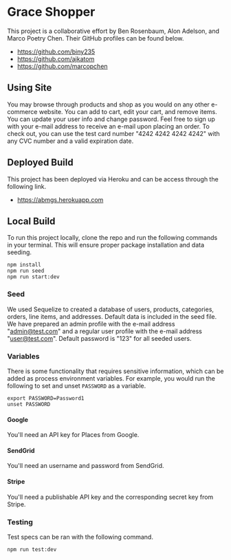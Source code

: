 # Grace Shopper
This project is a collaborative effort by Ben Rosenbaum, Alon Adelson, and Marco Poetry Chen. Their GitHub profiles can be found below.
- https://github.com/biny235
- https://github.com/ajkatom
- https://github.com/marcopchen

## Using Site
You may browse through products and shop as you would on any other e-commerce website. You can add to cart, edit your cart, and remove items. You can update your user info and change password. Feel free to sign up with your e-mail address to receive an e-mail upon placing an order. To check out, you can use the test card number "4242 4242 4242 4242" with any CVC number and a valid expiration date.

## Deployed Build
This project has been deployed via Heroku and can be access through the following link.
- https://abmgs.herokuapp.com

## Local Build
To run this project locally, clone the repo and run the following commands in your terminal. This will ensure proper package installation and data seeding.

```
npm install
npm run seed
npm run start:dev
```

### Seed
We used Sequelize to created a database of users, products, categories, orders, line items, and addresses. Default data is included in the seed file. We have prepared an admin profile with the e-mail address "admin@test.com" and a regular user profile with the e-mail address "user@test.com". Default password is "123" for all seeded users.

### Variables
There is some functionality that requires sensitive information, which can be added as process environment variables. For example, you would run the following to set and unset `PASSWORD` as a variable.

```
export PASSWORD=Password1
unset PASSWORD
```

#### Google
You'll need an API key for Places from Google.

#### SendGrid
You'll need an username and password from SendGrid.

#### Stripe
You'll need a publishable API key and the corresponding secret key from Stripe.

### Testing
Test specs can be ran with the following command.

```
npm run test:dev
```
